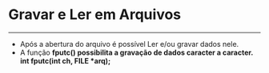 # Gravar e Ler em Arquivos
---
+ Após a abertura do arquivo é possível Ler e/ou gravar dados nele.
+ A função <b>fputc()<b/> possibilita a gravação de dados caracter a caracter. </br>
<b>int fputc(int ch, FILE *arq);</b>
